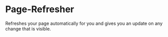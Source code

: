 Page-Refresher
==============

Refreshes your page automatically for you and gives you an update on any change that is visible.
